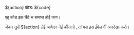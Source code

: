 ${action} कोड: ${code}

एह् कोड इक घैंटे च समाप्त होई जाग।

जेकर तुसें ${action} लेई आवेदन नेईं कीता ऐ , तां बस इस ईमेल गी अनदेखा करो।
